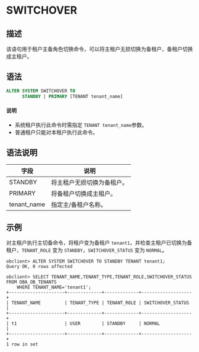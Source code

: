 # SWITCHOVER

## 描述

该语句用于租户主备角色切换命令，可以将主租户无损切换为备租户，备租户切换成主租户。

## 语法

```sql
ALTER SYSTEM SWITCHOVER TO 
      STANDBY | PRIMARY [TENANT tenant_name]
```

<main id="notice" type='explain'>
 <h4>说明</h4>
  <ul><li>系统租户执行此命令时需指定 <code>TENANT tenant_name</code>参数。</li>
     <li>普通租户只能对本租户执行此命令。</li></ul>
</main>


## 语法说明

| **字段** | **说明** |
| --- | --- |
| STANDBY | 将主租户无损切换为备租户。 |
| PRIMARY | 将备租户切换成主租户。 |
| tenant_name | 指定主/备租户名称。 |

## 示例

对主租户执行主切备命令，将租户变为备租户 `tenant1`，并检查主租户已切换为备租户，`TENANT_ROLE` 变为 `STANDBY`，`SWITCHOVER_STATUS` 变为 `NORMAL`。

```shell
obclient> ALTER SYSTEM SWITCHOVER TO STANDBY TENANT tenant1;
Query OK, 0 rows affected

obclient> SELECT TENANT_NAME,TENANT_TYPE,TENANT_ROLE,SWITCHOVER_STATUS FROM DBA_OB_TENANTS 
    WHERE TENANT_NAME='tenant1';
+---------------------+-------------+-------------+-------------------+
| TENANT_NAME         | TENANT_TYPE | TENANT_ROLE | SWITCHOVER_STATUS |
+---------------------+-------------+-------------+-------------------+
| t1                  | USER        | STANDBY     | NORMAL            |
+---------------------+-------------+-------------+-------------------+
1 row in set 
``` 